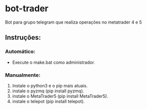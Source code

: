# bot-trader
Bot para grupo telegram que realiza operações no metatrader 4 e 5

## Instruções:
### Automático:
- Execute o make.bat como administrador.

### Manualmente:
1. Instale o python3 e o pip mais atuais.
2. instale o pyzmq (pip install pyzmq).
3. instale o MetaTrader5 (pip install MetaTrader5).
4. instale o telepot (pip install telepot).